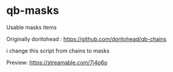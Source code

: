 # qb-masks
Usable masks items 

Originally doritohead : https://github.com/doritohead/qb-chains

i change this script from chains to masks 

Preview: https://streamable.com/7j4p6o


